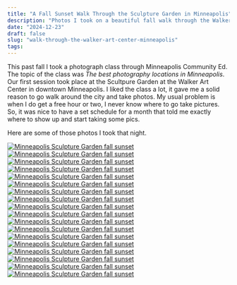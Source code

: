 ```yaml
---
title: "A Fall Sunset Walk Through the Sculpture Garden in Minneapolis"
description: "Photos I took on a beautiful fall walk through the Walker Art Center's Sculpture Garden last October."
date: "2024-12-23"
draft: false
slug: "walk-through-the-walker-art-center-minneapolis"
tags:
---
```

 <section>
    <p>
        This past fall I took a photograph class through Minneapolis Community Ed. The topic of the class was <i>The best photography locations in Minneapolis</i>. Our first session took place at the Scultpure Garden at the Walker Art Center in downtown Minneapolis. I liked the class a lot, it gave me a solid reason to go walk around the city and take photos. My usual problem is when I do get a free hour or two, I never know where to go take pictures. So, it was nice to have a set schedule for a month that told me exactly where to show up and start taking some pics. 
    </p>
    <p>
        Here are some of those photos I took that night.
    </p>
            <div id="gallery">
                <a href="/images/2024/12/mpls_sculpture_garden-1.jpeg">
                    <img src="/images/2024/12/mpls_sculpture_garden-1.jpeg" alt="Minneapolis Sculpture Garden fall sunset">
                </a>
                <a href="/images/2024/12/mpls_sculpture_garden-2.jpeg">
                    <img src="/images/2024/12/mpls_sculpture_garden-2.jpeg" alt="Minneapolis Sculpture Garden fall sunset">
                </a>
                <a href="/images/2024/12/mpls_sculpture_garden-3.jpeg">
                    <img src="/images/2024/12/mpls_sculpture_garden-3.jpeg" alt="Minneapolis Sculpture Garden fall sunset">
                </a>
                <a href="/images/2024/12/mpls_sculpture_garden-4.jpeg">
                    <img src="/images/2024/12/mpls_sculpture_garden-4.jpeg" alt="Minneapolis Sculpture Garden fall sunset">
                </a>
                <a href="/images/2024/12/mpls_sculpture_garden-5.jpeg">
                    <img src="/images/2024/12/mpls_sculpture_garden-5.jpeg" alt="Minneapolis Sculpture Garden fall sunset">
                </a>
                <a href="/images/2024/12/mpls_sculpture_garden-6.jpeg">
                    <img src="/images/2024/12/mpls_sculpture_garden-6.jpeg" alt="Minneapolis Sculpture Garden fall sunset">
                </a>
                <a href="/images/2024/12/mpls_sculpture_garden-7.jpeg">
                    <img src="/images/2024/12/mpls_sculpture_garden-7.jpeg" alt="Minneapolis Sculpture Garden fall sunset">
                </a>
                <a href="/images/2024/12/mpls_sculpture_garden-8.jpeg">
                    <img src="/images/2024/12/mpls_sculpture_garden-8.jpeg" alt="Minneapolis Sculpture Garden fall sunset">
                </a>
                <a href="/images/2024/12/mpls_sculpture_garden-9.jpeg">
                    <img src="/images/2024/12/mpls_sculpture_garden-9.jpeg" alt="Minneapolis Sculpture Garden fall sunset">
                </a>
                <a href="/images/2024/12/mpls_sculpture_garden-10.jpeg">
                    <img src="/images/2024/12/mpls_sculpture_garden-10.jpeg" alt="Minneapolis Sculpture Garden fall sunset">
                </a>
                <a href="/images/2024/12/mpls_sculpture_garden-11.jpeg">
                    <img src="/images/2024/12/mpls_sculpture_garden-11.jpeg" alt="Minneapolis Sculpture Garden fall sunset">
                </a>
                <a href="/images/2024/12/mpls_sculpture_garden-12.jpeg">
                    <img src="/images/2024/12/mpls_sculpture_garden-12.jpeg" alt="Minneapolis Sculpture Garden fall sunset">
                </a>
                <a href="/images/2024/12/mpls_sculpture_garden-13.jpeg">
                    <img src="/images/2024/12/mpls_sculpture_garden-13.jpeg" alt="Minneapolis Sculpture Garden fall sunset">
                </a>
                <a href="/images/2024/12/mpls_sculpture_garden-14.jpeg">
                    <img src="/images/2024/12/mpls_sculpture_garden-14.jpeg" alt="Minneapolis Sculpture Garden fall sunset">
                </a>
                <a href="/images/2024/12/mpls_sculpture_garden-15.jpeg">
                    <img src="/images/2024/12/mpls_sculpture_garden-15.jpeg" alt="Minneapolis Sculpture Garden fall sunset">
                </a>
                <a href="/images/2024/12/mpls_sculpture_garden-16.jpeg">
                    <img src="/images/2024/12/mpls_sculpture_garden-16.jpeg" alt="Minneapolis Sculpture Garden fall sunset">
                </a>
                <a href="/images/2024/12/mpls_sculpture_garden-17.jpeg">
                    <img src="/images/2024/12/mpls_sculpture_garden-17.jpeg" alt="Minneapolis Sculpture Garden fall sunset">
                </a>
                <a href="/images/2024/12/mpls_sculpture_garden-18.jpeg">
                    <img src="/images/2024/12/mpls_sculpture_garden-18.jpeg" alt="Minneapolis Sculpture Garden fall sunset">
                </a>
            </div>


</section>
